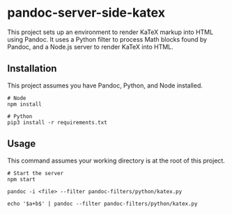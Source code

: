 # pandoc-server-side-katex

This project sets up an environment to render KaTeX markup into HTML using Pandoc. It uses a Python filter to process Math blocks found by Pandoc, and a Node.js server to render KaTeX into HTML.

## Installation

This project assumes you have Pandoc, Python, and Node installed.

```
# Node
npm install

# Python
pip3 install -r requirements.txt 
```

## Usage

This command assumes your working directory is at the root of this project.
```
# Start the server
npm start

pandoc -i <file> --filter pandoc-filters/python/katex.py

echo '$a+b$' | pandoc --filter pandoc-filters/python/katex.py
```